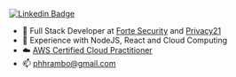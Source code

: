 [![Linkedin Badge](https://img.shields.io/badge/linkedin%20-%230077B5.svg?&style=for-the-badge&logo=linkedin&logoColor=white)](https://www.linkedin.com/in/pedrorambo/)

- 🪪 Full Stack Developer at [Forte Security](https://fortesecurity.com.br) and [Privacy21](https://privacy21.com)
- 💼 Experience with NodeJS, React and Cloud Computing
- ☁️ [AWS Certified Cloud Practitioner](https://www.credly.com/badges/119f031c-ad0d-447c-8b61-6519075dee94?source=linked_in_profile)
- 📫 phhrambo@gmail.com
